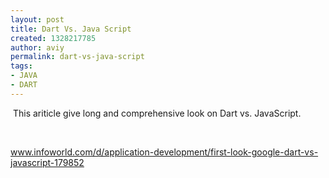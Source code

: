 ```yaml
---
layout: post
title: Dart Vs. Java Script
created: 1328217785
author: aviy
permalink: dart-vs-java-script
tags:
- JAVA
- DART
---
```

<p>&nbsp;This ariticle give long and comprehensive look on Dart&nbsp;vs. JavaScript.</p>
<p>&nbsp;</p>
<p><a href="http://www.infoworld.com/d/application-development/first-look-google-dart-vs-javascript-179852">www.infoworld.com/d/application-development/first-look-google-dart-vs-javascript-179852</a></p>
<p>&nbsp;</p>
